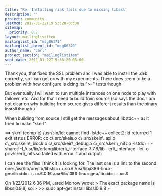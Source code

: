```yaml
---
title: "Re: Installing riak fails due to missing libssl"
description: ""
project: community
lastmod: 2012-01-22T19:53:20-08:00
sitemap:
  priority: 0.2
layout: mailinglistitem
mailinglist_id: "msg06371"
mailinglist_parent_id: "msg06370"
author_name: "Carl"
project_section: "mailinglistitem"
sent_date: 2012-01-22T19:53:20-08:00
---
```



Thank you, that fixed the SSL problem and I was able to install the .deb
correctly, so I can get on with my experiments. There does seem to be a
problem with how configure is doing its "&gt;=" tests though.

But eventually I will want to run multiple instances on one node to play
with failover, etc. And for that I need to build from source (so says
the doc. I am not clear on why building from source gives different
results than the binary install though.)

When building from source I still get the messages about libstdc++ as it
tried to make "skerl".

==&gt; skerl (compile)
/usr/bin/ld: cannot find -lstdc++
collect2: ld returned 1 exit status
ERROR: cc c\\_src/skein.o c\\_src/skein\\_api.o c\\_src/skein\\_block.o
c\\_src/skein\\_debug.o c\\_src/skerl\\_nifs.o -lstdc++ -shared 
-L/usr/lib/erlang/lib/erl\\_interface-3.7.6/lib -lerl\\_interface -lei -o
priv/skerl\\_nifs.so failed with error: 1 and output:

I can see the files I think it is looking for. The last one is a link
to the second one:
/usr/lib/ure/lib/libstdc++.so.6
/usr/lib/i386-linux-gnu/libstdc++.so.6.0.16
/usr/lib/i386-linux-gnu/libstdc++.so.6


On 1/22/2012 6:36 PM, Jared Morrow wrote:
&gt; The exact package name is libssl0.9.8, so:
&gt;
&gt;&gt; sudo apt-get install libssl0.9.8
&gt;
